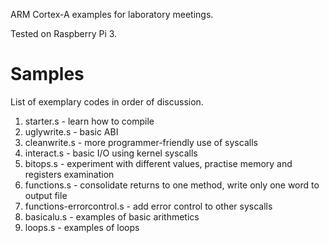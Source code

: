 ARM Cortex-A examples for laboratory meetings.

Tested on Raspberry Pi 3.

# Samples

List of exemplary codes in order of discussion.

1. starter.s - learn how to compile
2. uglywrite.s - basic ABI
3. cleanwrite.s - more programmer-friendly use of syscalls
4. interact.s - basic I/O using kernel syscalls
5. bitops.s - experiment with different values, practise memory and registers examination
6. functions.s - consolidate returns to one method, write only one word to output file
7. functions-errorcontrol.s - add error control to other syscalls
8. basicalu.s - examples of basic arithmetics
9. loops.s - examples of loops
